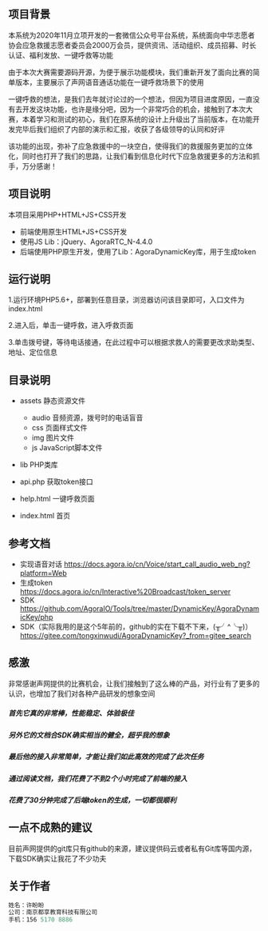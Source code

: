 ## 项目背景
本系统为2020年11月立项开发的一套微信公众号平台系统，系统面向中华志愿者协会应急救援志愿者委员会2000万会员，提供资讯、活动组织、成员招募、时长认证、福利发放、一键呼救等功能

由于本次大赛需要源码开源，为便于展示功能模块，我们重新开发了面向比赛的简单版本，主要展示了声网语音通话功能在一键呼救场景下的使用

一键呼救的想法，是我们去年就讨论过的一个想法，但因为项目进度原因，一直没有去开发这块功能，也许是缘分吧，因为一个非常巧合的机会，接触到了本次大赛，本着学习和测试的初心，我们在原系统的设计上升级出了当前版本，在功能开发完毕后我们组织了内部的演示和汇报，收获了各级领导的认同和好评

该功能的出现，弥补了应急救援中的一块空白，使得我们的救援服务更加的立体化，同时也打开了我们的思路，让我们看到信息化时代下应急救援更多的方法和抓手，万分感谢！


## 项目说明
本项目采用PHP+HTML+JS+CSS开发
* 前端使用原生HTML+JS+CSS开发
* 使用JS Lib：jQuery、AgoraRTC_N-4.4.0
* 后端使用PHP原生开发，使用了Lib：AgoraDynamicKey库，用于生成token

## 运行说明
1.运行环境PHP5.6+，部署到任意目录，浏览器访问该目录即可，入口文件为index.html

2.进入后，单击一键呼救，进入呼救页面

3.单击拨号键，等待电话接通，在此过程中可以根据求救人的需要更改求助类型、地址、定位信息

## 目录说明
* assets 静态资源文件
    *  audio 音频资源，拨号时的电话盲音
    *  css 页面样式文件
    *  img 图片文件
    *  js JavaScript脚本文件
    
* lib PHP类库
* api.php 获取token接口
* help.html 一键呼救页面
* index.html 首页

## 参考文档
* 实现语音对话 https://docs.agora.io/cn/Voice/start_call_audio_web_ng?platform=Web
* 生成token https://docs.agora.io/cn/Interactive%20Broadcast/token_server
* SDK https://github.com/AgoraIO/Tools/tree/master/DynamicKey/AgoraDynamicKey/php
* SDK（实际我用的是这个5年前的，github的实在下载不下来，(╥╯^╰╥)） https://gitee.com/tongxinwudi/AgoraDynamicKey?_from=gitee_search

## 感激
非常感谢声网提供的比赛机会，让我们接触到了这么棒的产品，对行业有了更多的认识，也增加了我们对各种产品研发的想象空间
##### 首先它真的非常棒，性能稳定、体验极佳
##### 另外它的文档合SDK确实相当的健全，超乎我的想象
##### 最后他的接入非常简单，才能让我们如此高效的完成了此次任务
##### 通过阅读文档，我们花费了不到2个小时完成了前端的接入
##### 花费了30分钟完成了后端token的生成，一切都很顺利

## 一点不成熟的建议
目前声网提供的git库只有github的来源，建议提供码云或者私有Git库等国内源，下载SDK确实让我花了不少功夫

## 关于作者

```javascript
姓名：许盼盼
公司：南京都享教育科技有限公司
手机：156 5170 8886
```